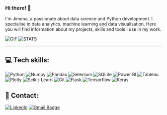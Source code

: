 ### Hi there! 👋
I'm Jimena, a passionate about data science and Python development. I specialise in data analytics, machine learning and data visualisation. Here you will find information about my projects, skills and tools I use in my work.


![GIF](girlcoding.gif)
![STATS](https://github-readme-stats.vercel.app/api?username=Jimme7&theme=radical&hide_border=false&include_all_commits=true&count_private=true)

---
## 💻 Tech skills:
![Python](https://img.shields.io/badge/Python-yellow?style=for-the-badge&logo=python&logoColor=white&labelColor=101010)
![Numpy](https://img.shields.io/badge/Numpy-777BB4?style=for-the-badge&logo=numpy&logoColor=white&labelColor=101010)
![Pandas](https://img.shields.io/badge/Pandas-2C2D72?style=for-the-badge&logo=pandas&logoColor=white&labelColor=101010)
![Selenium](https://img.shields.io/badge/Selenium-43B02A?style=for-the-badge&logo=Selenium&logoColor=white&labelColor=101010)
![SQLite](https://img.shields.io/badge/SQLite-07405E?style=for-the-badge&logo=sqlite&logoColor=white)
![Power BI](https://img.shields.io/badge/PowerBI-F2C811?style=for-the-badge&logo=Power%20BI&logoColor=white) 
![Tableau](https://img.shields.io/badge/Tableau-E97627?style=for-the-badge&logo=Tableau&logoColor=white) 
![Plotly](https://img.shields.io/badge/Plotly-239120?style=for-the-badge&logo=plotly&logoColor=white) 
![Scikit-Learn](https://img.shields.io/badge/scikit_learn-F7931E?style=for-the-badge&logo=scikit-learn&logoColor=white)
![Git](https://img.shields.io/badge/GIT-E44C30?style=for-the-badge&logo=git&logoColor=white&labelColor=101010)
![Flask](https://img.shields.io/badge/Flask-000000?style=for-the-badge&logo=flask&logoColor=white&labelColor=101010)
![Tensorflow](https://img.shields.io/badge/TensorFlow-FF6F00?style=for-the-badge&logo=tensorflow&logoColor=white&labelColor=101010)
![Keras](https://img.shields.io/badge/Keras-FF0000?style=for-the-badge&logo=keras&logoColor=white&labelColor=101010)

## 📩 Contact:
[![LinkedIn](https://img.shields.io/badge/LinkedIn-%230077B5.svg?logo=linkedin&logoColor=white)](https://linkedin.com/in/https://www.linkedin.com/in/jimeali/)
[![Gmail Badge](https://img.shields.io/badge/-Gmail-c14438?style=flat-plastic&logo=Gmail&logoColor=white&link=mailto:jimena.alia.97@gmail.com)](mailto:jimena.alia.97@gmail.com)

<!--
**Jimme7/Jimme7** is a ✨ _special_ ✨ repository because its `README.md` (this file) appears on your GitHub profile.

Here are some ideas to get you started:

- 🔭 I’m currently working on ...
- 🌱 I’m currently learning ...
- 👯 I’m looking to collaborate on ...
- 🤔 I’m looking for help with ...
- 💬 Ask me about ...
- 📫 How to reach me: ...
- 😄 Pronouns: ...
- ⚡ Fun fact: ...
-->
